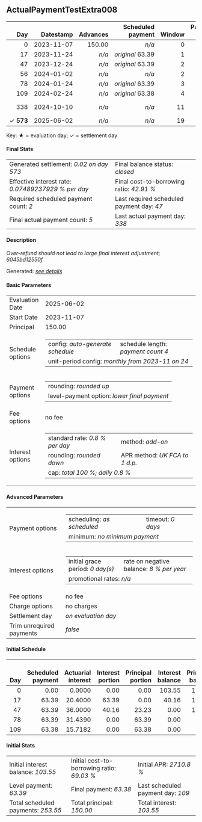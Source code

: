 <h2>ActualPaymentTestExtra008</h2>
<table>
    <thead style="vertical-align: bottom;">
        <th class="ci00" style="text-align: right;">Day</th>
        <th class="ci01" style="text-align: right;">Datestamp</th>
        <th class="ci02" style="text-align: right;">Advances</th>
        <th class="ci03" style="text-align: right;">Scheduled payment</th>
        <th class="ci04" style="text-align: right;">Window</th>
        <th class="ci05" style="text-align: right;">Payment due</th>
        <th class="ci06" style="text-align: right;">Actual payments</th>
        <th class="ci07" style="text-align: right;">Generated payment</th>
        <th class="ci08" style="text-align: right;">Net effect</th>
        <th class="ci09" style="text-align: right;">Payment status</th>
        <th class="ci10" style="text-align: right;">Balance status</th>
        <th class="ci11" style="text-align: right;">Actuarial interest</th>
        <th class="ci12" style="text-align: right;">New interest</th>
        <th class="ci13" style="text-align: right;">Interest portion</th>
        <th class="ci14" style="text-align: right;">Principal portion</th>
        <th class="ci15" style="text-align: right;">Interest balance</th>
        <th class="ci16" style="text-align: right;">Principal balance</th>
        <th class="ci17" style="text-align: right;">Settlement figure</th>
    </thead>
    <tr style="text-align: right;">
        <td class="ci00">0</td>
        <td class="ci01" style="white-space: nowrap;">2023-11-07</td>
        <td class="ci02">150.00</td>
        <td class="ci03" style="white-space: nowrap;"><i>n/a<i></td>
        <td class="ci04">0</td>
        <td class="ci05">0.00</td>
        <td class="ci06"><i>n/a</i></td>
        <td class="ci07"><i>n/a</i></td>
        <td class="ci08">0.00</td>
        <td class="ci09"><i>none&nbsp;scheduled</i></td>
        <td class="ci10">open</td>
        <td class="ci11">0.0000</td>
        <td class="ci12">0.0000</td>
        <td class="ci13">0.00</td>
        <td class="ci14">0.00</td>
        <td class="ci15">103.5500</td>
        <td class="ci16">150.00</td>
        <td class="ci17">150.00</td>
    </tr>
    <tr style="text-align: right;">
        <td class="ci00">17</td>
        <td class="ci01" style="white-space: nowrap;">2023-11-24</td>
        <td class="ci02"><i>n/a</i></td>
        <td class="ci03" style="white-space: nowrap;"><i>original</i> 63.39</td>
        <td class="ci04">1</td>
        <td class="ci05">63.39</td>
        <td class="ci06"><i>confirmed</i>&nbsp;70.20</td>
        <td class="ci07"><i>n/a</i></td>
        <td class="ci08">70.20</td>
        <td class="ci09"><i>overpayment</i></td>
        <td class="ci10">open</td>
        <td class="ci11">20.4000</td>
        <td class="ci12">0.0000</td>
        <td class="ci13">70.20</td>
        <td class="ci14">0.00</td>
        <td class="ci15">33.3500</td>
        <td class="ci16">150.00</td>
        <td class="ci17">100.20</td>
    </tr>
    <tr style="text-align: right;">
        <td class="ci00">47</td>
        <td class="ci01" style="white-space: nowrap;">2023-12-24</td>
        <td class="ci02"><i>n/a</i></td>
        <td class="ci03" style="white-space: nowrap;"><i>original</i> 63.39</td>
        <td class="ci04">2</td>
        <td class="ci05">56.58</td>
        <td class="ci06"><i>confirmed</i>&nbsp;70.20</td>
        <td class="ci07"><i>n/a</i></td>
        <td class="ci08">70.20</td>
        <td class="ci09"><i>overpayment</i></td>
        <td class="ci10">open</td>
        <td class="ci11">36.0000</td>
        <td class="ci12">0.0000</td>
        <td class="ci13">33.35</td>
        <td class="ci14">36.85</td>
        <td class="ci15">0.0000</td>
        <td class="ci16">113.15</td>
        <td class="ci17">66.00</td>
    </tr>
    <tr style="text-align: right;">
        <td class="ci00">56</td>
        <td class="ci01" style="white-space: nowrap;">2024-01-02</td>
        <td class="ci02"><i>n/a</i></td>
        <td class="ci03" style="white-space: nowrap;"><i>n/a<i></td>
        <td class="ci04">2</td>
        <td class="ci05">0.00</td>
        <td class="ci06"><i>confirmed</i>&nbsp;76.80</td>
        <td class="ci07"><i>n/a</i></td>
        <td class="ci08">76.80</td>
        <td class="ci09"><i>extra&nbsp;payment</i></td>
        <td class="ci10">refund&nbsp;due</td>
        <td class="ci11">8.1468</td>
        <td class="ci12">-39.0032</td>
        <td class="ci13">-39.01</td>
        <td class="ci14">115.81</td>
        <td class="ci15">0.0000</td>
        <td class="ci16">-2.66</td>
        <td class="ci17">-2.66</td>
    </tr>
    <tr style="text-align: right;">
        <td class="ci00">78</td>
        <td class="ci01" style="white-space: nowrap;">2024-01-24</td>
        <td class="ci02"><i>n/a</i></td>
        <td class="ci03" style="white-space: nowrap;"><i>original</i> 63.39</td>
        <td class="ci04">3</td>
        <td class="ci05">0.00</td>
        <td class="ci06"><i>n/a</i></td>
        <td class="ci07"><i>n/a</i></td>
        <td class="ci08">0.00</td>
        <td class="ci09"><i>no&nbsp;longer&nbsp;required</i></td>
        <td class="ci10">refund&nbsp;due</td>
        <td class="ci11">-0.0128</td>
        <td class="ci12">-0.0128</td>
        <td class="ci13">0.00</td>
        <td class="ci14">0.00</td>
        <td class="ci15">-0.0128</td>
        <td class="ci16">-2.66</td>
        <td class="ci17">-2.67</td>
    </tr>
    <tr style="text-align: right;">
        <td class="ci00">109</td>
        <td class="ci01" style="white-space: nowrap;">2024-02-24</td>
        <td class="ci02"><i>n/a</i></td>
        <td class="ci03" style="white-space: nowrap;"><i>original</i> 63.38</td>
        <td class="ci04">4</td>
        <td class="ci05">0.00</td>
        <td class="ci06"><i>n/a</i></td>
        <td class="ci07"><i>n/a</i></td>
        <td class="ci08">0.00</td>
        <td class="ci09"><i>no&nbsp;longer&nbsp;required</i></td>
        <td class="ci10">refund&nbsp;due</td>
        <td class="ci11">-0.0181</td>
        <td class="ci12">-0.0181</td>
        <td class="ci13">0.00</td>
        <td class="ci14">0.00</td>
        <td class="ci15">-0.0309</td>
        <td class="ci16">-2.66</td>
        <td class="ci17">-2.69</td>
    </tr>
    <tr style="text-align: right;">
        <td class="ci00">338</td>
        <td class="ci01" style="white-space: nowrap;">2024-10-10</td>
        <td class="ci02"><i>n/a</i></td>
        <td class="ci03" style="white-space: nowrap;"><i>n/a<i></td>
        <td class="ci04">11</td>
        <td class="ci05">0.00</td>
        <td class="ci06"><i>confirmed</i>&nbsp;-2.82<br/><i>confirmed</i>&nbsp;-0.03</td>
        <td class="ci07"><i>n/a</i></td>
        <td class="ci08">-2.85</td>
        <td class="ci09"><i>refunded</i></td>
        <td class="ci10">over-refunded</td>
        <td class="ci11">-0.1335</td>
        <td class="ci12">-0.1335</td>
        <td class="ci13">-0.17</td>
        <td class="ci14">-2.68</td>
        <td class="ci15">0.0000</td>
        <td class="ci16">0.02</td>
        <td class="ci17">0.00</td>
    </tr>
    <tr style="text-align: right;">
        <td class="ci00">&#x2713;&nbsp;<b>573</b></td>
        <td class="ci01" style="white-space: nowrap;">2025-06-02</td>
        <td class="ci02"><i>n/a</i></td>
        <td class="ci03" style="white-space: nowrap;"><i>n/a<i></td>
        <td class="ci04">19</td>
        <td class="ci05">0.00</td>
        <td class="ci06"><i>n/a</i></td>
        <td class="ci07">0.02</td>
        <td class="ci08">0.02</td>
        <td class="ci09"><i>generated</i></td>
        <td class="ci10">closed</td>
        <td class="ci11">0.0000</td>
        <td class="ci12">0.0000</td>
        <td class="ci13">0.00</td>
        <td class="ci14">0.02</td>
        <td class="ci15">0.0000</td>
        <td class="ci16">0.00</td>
        <td class="ci17">0.00</td>
    </tr>
</table><p>Key: &#x2605; = evaluation day; &#x2713; = settlement day</p>
<h4>Final Stats</h4>
<table>
    <tr>
        <td>Generated settlement: <i>0.02 on day 573</i></td>
        <td>Final balance status: <i>closed</i></td>
    </tr>
    <tr>
        <td>Effective interest rate: <i>0.07489237929 % per day</i></td>
        <td>Final cost-to-borrowing ratio: <i>42.91 %</i></td>
    </tr>
    <tr>
        <td>Required scheduled payment count: <i>2</i></td>
        <td>Last required scheduled payment day: <i>47</i></td>
    </tr>
    <tr>
        <td>Final actual payment count: <i>5</i></td>
        <td>Last actual payment day: <i>338</i></td>
    </tr>
</table>

<h4>Description</h4>
<p><i>Over-refund should not lead to large final interest adjustment; 6045bd12550f</i></p>
<p>Generated: <i><a href="../GeneratedDate.html">see details</a></i></p>
<h4>Basic Parameters</h4>
<table>
    <tr>
        <td>Evaluation Date</td>
        <td>2025-06-02</td>
    </tr>
    <tr>
        <td>Start Date</td>
        <td>2023-11-07</td>
    </tr>
    <tr>
        <td>Principal</td>
        <td>150.00</td>
    </tr>
    <tr>
        <td>Schedule options</td>
        <td>
            <table>
                <tr>
                    <td>config: <i>auto-generate schedule</i></td>
                    <td>schedule length: <i><i>payment count</i> 4</i></td>
                </tr>
                <tr>
                    <td colspan="2" style="white-space: nowrap;">unit-period config: <i>monthly from 2023-11 on 24</i></td>
                </tr>
            </table>
        </td>
    </tr>
    <tr>
        <td>Payment options</td>
        <td>
            <table>
                <tr>
                    <td>rounding: <i>rounded up</i></td>
                </tr>
                <tr>
                    <td>level-payment option: <i>lower&nbsp;final&nbsp;payment</i></td>
                </tr>
            </table>
        </td>
    </tr>
    <tr>
        <td>Fee options</td>
        <td>no fee
        </td>
    </tr>
    <tr>
        <td>Interest options</td>
        <td>
            <table>
                <tr>
                    <td>standard rate: <i>0.8 % per day</i></td>
                    <td>method: <i>add-on</i></td>
                </tr>
                <tr>
                    <td>rounding: <i>rounded down</i></td>
                    <td>APR method: <i>UK FCA to 1 d.p.</i></td>
                </tr>
                <tr>
                    <td colspan="2">cap: <i>total 100 %; daily 0.8 %</td>
                </tr>
            </table>
        </td>
    </tr>
</table>
<h4>Advanced Parameters</h4>
<table>
    <tr>
        <td>Payment options</td>
        <td>
                <table>
                    <tr>
                        <td>scheduling: <i>as scheduled</i></td>
                        <td>timeout: <i>0 days</i></td>
                    </tr>
                    <tr>
                        <td colspan="2">minimum: <i>no&nbsp;minimum&nbsp;payment</i></td>
                    </tr>
                </table>
        </td>
    </tr>
    <tr>
        <td>Interest options</td>
        <td>
            <table>
                <tr>
                    <td>initial grace period: <i>0 day(s)</i></td>
                    <td>rate on negative balance: <i>8 % per year</i></td>
                </tr>
                <tr>
                    <td colspan="2">promotional rates: <i><i>n/a</i></i></td>
                </tr>
            </table>
        </td>
    </tr>
    <tr>
        <td>Fee options</td>
        <td>no fee
        </td>
    </tr>
    <tr>
        <td>Charge options</td>
        <td>no charges
        </td>
    </tr>
    <tr>
        <td>Settlement day</td><td><i><i>on evaluation day</i></i></td>
    </tr>
    <tr>
        <td>Trim unrequired payments</td><td><i>false</i></td>
    </tr>
</table><h4>Initial Schedule</h4>
<table>
    <thead style="vertical-align: bottom;">
        <th style="text-align: right;">Day</th>
        <th style="text-align: right;">Scheduled payment</th>
        <th style="text-align: right;">Actuarial interest</th>
        <th style="text-align: right;">Interest portion</th>
        <th style="text-align: right;">Principal portion</th>
        <th style="text-align: right;">Interest balance</th>
        <th style="text-align: right;">Principal balance</th>
        <th style="text-align: right;">Total actuarial interest</th>
        <th style="text-align: right;">Total interest</th>
        <th style="text-align: right;">Total principal</th>
    </thead>
    <tr style="text-align: right;">
        <td class="ci00">0</td>
        <td class="ci01" style="white-space: nowrap;">0.00</td>
        <td class="ci02">0.0000</td>
        <td class="ci03">0.00</td>
        <td class="ci04">0.00</td>
        <td class="ci05">103.55</td>
        <td class="ci06">150.00</td>
        <td class="ci07">0.0000</td>
        <td class="ci08">0.00</td>
        <td class="ci09">0.00</td>
    </tr>
    <tr style="text-align: right;">
        <td class="ci00">17</td>
        <td class="ci01" style="white-space: nowrap;">63.39</td>
        <td class="ci02">20.4000</td>
        <td class="ci03">63.39</td>
        <td class="ci04">0.00</td>
        <td class="ci05">40.16</td>
        <td class="ci06">150.00</td>
        <td class="ci07">20.4000</td>
        <td class="ci08">63.39</td>
        <td class="ci09">0.00</td>
    </tr>
    <tr style="text-align: right;">
        <td class="ci00">47</td>
        <td class="ci01" style="white-space: nowrap;">63.39</td>
        <td class="ci02">36.0000</td>
        <td class="ci03">40.16</td>
        <td class="ci04">23.23</td>
        <td class="ci05">0.00</td>
        <td class="ci06">126.77</td>
        <td class="ci07">56.4000</td>
        <td class="ci08">103.55</td>
        <td class="ci09">23.23</td>
    </tr>
    <tr style="text-align: right;">
        <td class="ci00">78</td>
        <td class="ci01" style="white-space: nowrap;">63.39</td>
        <td class="ci02">31.4390</td>
        <td class="ci03">0.00</td>
        <td class="ci04">63.39</td>
        <td class="ci05">0.00</td>
        <td class="ci06">63.38</td>
        <td class="ci07">87.8390</td>
        <td class="ci08">103.55</td>
        <td class="ci09">86.62</td>
    </tr>
    <tr style="text-align: right;">
        <td class="ci00">109</td>
        <td class="ci01" style="white-space: nowrap;">63.38</td>
        <td class="ci02">15.7182</td>
        <td class="ci03">0.00</td>
        <td class="ci04">63.38</td>
        <td class="ci05">0.00</td>
        <td class="ci06">0.00</td>
        <td class="ci07">103.5572</td>
        <td class="ci08">103.55</td>
        <td class="ci09">150.00</td>
    </tr>
</table>
<h4>Initial Stats</h4>
<table>
    <tr>
        <td>Initial interest balance: <i>103.55</i></td>
        <td>Initial cost-to-borrowing ratio: <i>69.03 %</i></td>
        <td>Initial APR: <i>2710.8 %</i></td>
    </tr>
    <tr>
        <td>Level payment: <i>63.39</i></td>
        <td>Final payment: <i>63.38</i></td>
        <td>Last scheduled payment day: <i>109</i></td>
    </tr>
    <tr>
        <td>Total scheduled payments: <i>253.55</i></td>
        <td>Total principal: <i>150.00</i></td>
        <td>Total interest: <i>103.55</i></td>
    </tr>
</table>